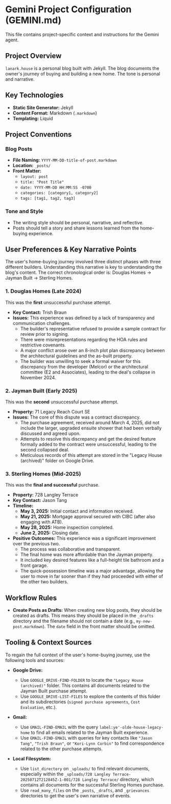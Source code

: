 # Gemini Project Configuration (GEMINI.md)

This file contains project-specific context and instructions for the Gemini agent.

## Project Overview

`lanark.house` is a personal blog built with Jekyll. The blog documents the owner's journey of buying and building a new home. The tone is personal and narrative.

## Key Technologies

-   **Static Site Generator:** Jekyll
-   **Content Format:** Markdown (`.markdown`)
-   **Templating:** Liquid

## Project Conventions

### Blog Posts

-   **File Naming:** `YYYY-MM-DD-title-of-post.markdown`
-   **Location:** `_posts/`
-   **Front Matter:**
    -   `layout: post`
    -   `title: "Post Title"`
    -   `date: YYYY-MM-DD HH:MM:SS -0700`
    -   `categories: [category1, category2]`
    -   `tags: [tag1, tag2, tag3]`

### Tone and Style

-   The writing style should be personal, narrative, and reflective.
-   Posts should tell a story and share lessons learned from the home-buying experience.

## User Preferences & Key Narrative Points

The user's home-buying journey involved three distinct phases with three different builders. Understanding this narrative is key to understanding the blog's content. The correct chronological order is: Douglas Homes -> Jayman Built -> Sterling Homes.

### 1. Douglas Homes (Late 2024)

This was the **first** unsuccessful purchase attempt.

*   **Key Contact:** Trish Braun
*   **Issues:** This experience was defined by a lack of transparency and communication challenges.
    *   The builder's representative refused to provide a sample contract for review prior to signing.
    *   There were misrepresentations regarding the HOA rules and restrictive covenants.
    *   A major conflict arose over an 8-inch plot plan discrepancy between the architectural guidelines and the as-built property.
    *   The builder was unwilling to seek a formal waiver for this discrepancy from the developer (Melcor) or the architectural committee (E2 and Associates), leading to the deal's collapse in November 2024.

### 2. Jayman Built (Early 2025)

This was the **second** unsuccessful purchase attempt.

*   **Property:** 71 Legacy Reach Court SE
*   **Issues:** The core of this dispute was a contract discrepancy.
    *   The purchase agreement, received around March 4, 2025, did not include the larger, upgraded ensuite shower that had been verbally discussed and agreed upon.
    *   Attempts to resolve this discrepancy and get the desired feature formally added to the contract were unsuccessful, leading to the second collapsed deal.
    *   Meticulous records of this attempt are stored in the "Legacy House (archived)" folder on Google Drive.

### 3. Sterling Homes (Mid-2025)

This was the **final and successful** purchase.

*   **Property:** 728 Langley Terrace
*   **Key Contact:** Jason Tang
*   **Timeline:**
    *   **May 3, 2025:** Initial contact and information received.
    *   **May 21, 2025:** Mortgage approval secured with CIBC (after also engaging with ATB).
    *   **May 28, 2025:** Home inspection completed.
    *   **June 2, 2025:** Closing date.
*   **Positive Outcomes:** This experience was a significant improvement over the previous two.
    *   The process was collaborative and transparent.
    *   The final home was more affordable than the Jayman property.
    *   It included key desired features like a full-height tile bathroom and a front garage.
    *   The quick-possession timeline was a major advantage, allowing the user to move in far sooner than if they had proceeded with either of the other two builders.

## Workflow Rules

-   **Create Posts as Drafts:** When creating new blog posts, they should be created as drafts. This means they should be placed in the `_drafts` directory and the filename should not contain a date (e.g., `my-new-post.markdown`). The `date` field in the front matter should be omitted.

## Tooling & Context Sources

To regain the full context of the user's home-buying journey, use the following tools and sources:

*   **Google Drive:**
    *   Use `GOOGLE_DRIVE-FIND-FOLDER` to locate the `"Legacy House (archived)"` folder. This contains all documents related to the Jayman Built purchase attempt.
    *   Use `GOOGLE_DRIVE-LIST-FILES` to explore the contents of this folder and its subdirectories (`signed purchase agreements`, `Cost Evaluation`, etc.).

*   **Gmail:**
    *   Use `GMAIL-FIND-EMAIL` with the query `label:ye'-olde-house-legacy-home` to find all emails related to the Jayman Built experience.
    *   Use `GMAIL-FIND-EMAIL` with queries for key contacts like `"Jason Tang"`, `"Trish Braun"`, or `"Kori-Lynn Corbin"` to find correspondence related to the other purchase attempts.

*   **Local Filesystem:**
    *   Use `list_directory` on `_uploads/` to find relevant documents, especially within the `_uploads/728 Langley Terrace-20250712T212845Z-1-001/728 Langley Terrace/` directory, which contains all documents for the successful Sterling Homes purchase.
    *   Use `read_many_files` on the `_posts`, `_drafts`, and `_grievances` directories to get the user's own narrative of events.
